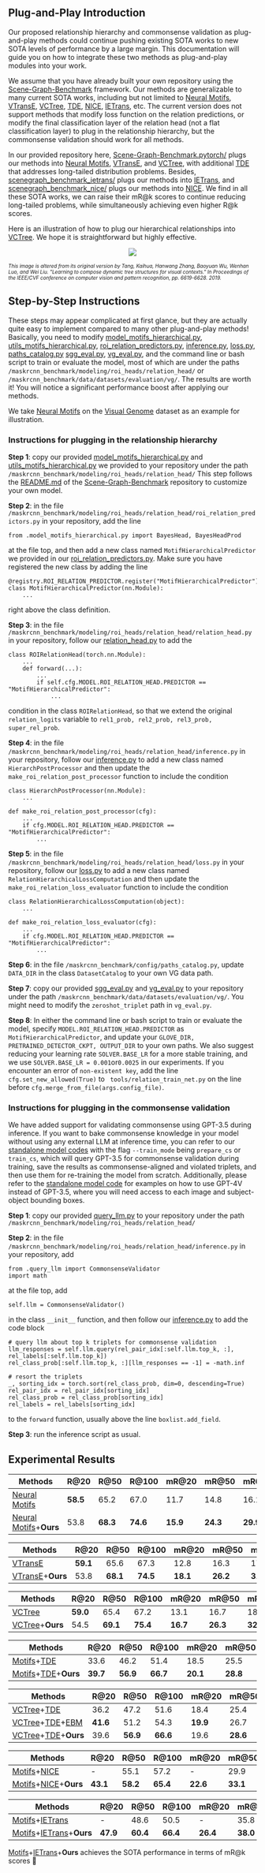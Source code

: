 ## Plug-and-Play Introduction

Our proposed relationship hierarchy and commonsense validation as plug-and-play methods could continue pushing existing SOTA works to new SOTA levels of performance by a large margin. 
This documentation will guide you on how to integrate these two methods as plug-and-play modules into your work.

We assume that you have already built your own repository using the [Scene-Graph-Benchmark](https://github.com/KaihuaTang/Scene-Graph-Benchmark.pytorch) framework.
Our methods are generalizable to many current SOTA works, including but not limited to 
[Neural Motifs](https://arxiv.org/abs/1711.06640), 
[VTransE](https://arxiv.org/abs/1702.08319), 
[VCTree](https://arxiv.org/abs/1812.01880), 
[TDE](https://arxiv.org/pdf/2002.11949.pdf), 
[NICE](https://openaccess.thecvf.com/content/CVPR2022/papers/Li_The_Devil_Is_in_the_Labels_Noisy_Label_Correction_for_CVPR_2022_paper.pdf), 
[IETrans](https://arxiv.org/abs/2203.11654), etc. 
The current version does not support methods that modify loss function on the relation predictions,
or modify the final classification layer of the relation head (not a flat classification layer) to plug in the relationship hierarchy, but the commonsense validation should work for all methods.

In our provided repository here, [Scene-Graph-Benchmark.pytorch/](https://github.com/zzjun725/Scene-Graph-Benchmark.pytorch/tree/5544610cfed0be574f6d34aa8d15f063a637a806)
plugs our methods into [Neural Motifs](https://arxiv.org/abs/1711.06640), 
[VTransE](https://arxiv.org/abs/1702.08319), and
[VCTree](https://arxiv.org/abs/1812.01880), with additional [TDE](https://arxiv.org/pdf/2002.11949.pdf) that addresses long-tailed distribution problems.
Besides, [scenegraph_benchmark_ietrans/](scenegraph_benchmark_ietrans/) plugs our methods into [IETrans](https://arxiv.org/abs/2203.11654),
and [scenegraph_benchmark_nice/](scenegraph_benchmark_nice/) plugs our methods into [NICE](https://openaccess.thecvf.com/content/CVPR2022/papers/Li_The_Devil_Is_in_the_Labels_Noisy_Label_Correction_for_CVPR_2022_paper.pdf).
We find in all these SOTA works, we can raise their mR@k scores to continue reducing long-tailed problems, while simultaneously achieving even higher R@k scores. 

Here is an illustration of how to plug our hierarchical relationships into [VCTree](https://arxiv.org/abs/1812.01880). We hope it is straightforward but highly effective.
<p align="center">
<img src=../figures/extension.png />
</p>
<p style="font-size: x-small;"> 
   <em>This image is altered from its original version by Tang, Kaihua, Hanwang Zhang, Baoyuan Wu, Wenhan Luo, and Wei Liu. "Learning to compose dynamic tree structures for visual contexts." In Proceedings of the IEEE/CVF conference on computer vision and pattern recognition, pp. 6619-6628. 2019.</em>
</p>

## Step-by-Step Instructions

These steps may appear complicated at first glance, but they are actually quite easy to implement compared to many other plug-and-play methods!
Basically, you need to modify [model_motifs_hierarchical.py](https://github.com/zzjun725/Scene-Graph-Benchmark.pytorch/blob/master/maskrcnn_benchmark/modeling/roi_heads/relation_head/model_motifs_hierarchical.py),
[utils_motifs_hierarchical.py](https://github.com/zzjun725/Scene-Graph-Benchmark.pytorch/blob/master/maskrcnn_benchmark/modeling/roi_heads/relation_head/utils_motifs_hierarchical.py),
[roi_relation_predictors.py](https://github.com/zzjun725/Scene-Graph-Benchmark.pytorch/blob/master/maskrcnn_benchmark/modeling/roi_heads/relation_head/roi_relation_predictors.py),
[inference.py](https://github.com/zzjun725/Scene-Graph-Benchmark.pytorch/blob/master/maskrcnn_benchmark/modeling/roi_heads/relation_head/inference.py),
[loss.py](https://github.com/zzjun725/Scene-Graph-Benchmark.pytorch/blob/master/maskrcnn_benchmark/modeling/roi_heads/relation_head/loss.py),
[paths_catalog.py](https://github.com/zzjun725/Scene-Graph-Benchmark.pytorch/blob/5544610cfed0be574f6d34aa8d15f063a637a806/maskrcnn_benchmark/config/paths_catalog.py)
[sgg_eval.py](https://github.com/zzjun725/Scene-Graph-Benchmark.pytorch/blob/master/maskrcnn_benchmark/data/datasets/evaluation/vg/sgg_eval.py),
[vg_eval.py](https://github.com/zzjun725/Scene-Graph-Benchmark.pytorch/blob/master/maskrcnn_benchmark/data/datasets/evaluation/vg/vg_eval.py),
and the command line or bash script to train or evaluate the model, most of which are under the paths ``/maskrcnn_benchmark/modeling/roi_heads/relation_head/``
or ``/maskrcnn_benchmark/data/datasets/evaluation/vg/``.
The results are worth it! You will notice a significant performance boost after applying our methods.

We take [Neural Motifs](https://arxiv.org/abs/1711.06640) on the [Visual Genome](https://homes.cs.washington.edu/~ranjay/visualgenome/index.html) dataset as an example for illustration.

### Instructions for plugging in the relationship hierarchy
**Step 1**: copy our provided [model_motifs_hierarchical.py](https://github.com/zzjun725/Scene-Graph-Benchmark.pytorch/blob/master/maskrcnn_benchmark/modeling/roi_heads/relation_head/model_motifs_hierarchical.py)
and [utils_motifs_hierarchical.py](https://github.com/zzjun725/Scene-Graph-Benchmark.pytorch/blob/master/maskrcnn_benchmark/modeling/roi_heads/relation_head/utils_motifs_hierarchical.py)
we provided to your repository under the path ``/maskrcnn_benchmark/modeling/roi_heads/relation_head/``
This step follows the [README.md](https://github.com/KaihuaTang/Scene-Graph-Benchmark.pytorch/blob/master/README.md) of the [Scene-Graph-Benchmark](https://github.com/KaihuaTang/Scene-Graph-Benchmark.pytorch) repository to customize your own model.

**Step 2**: in the file ``/maskrcnn_benchmark/modeling/roi_heads/relation_head/roi_relation_predictors.py`` in your repository,
add the line 

    from .model_motifs_hierarchical.py import BayesHead, BayesHeadProd

at the file top,
and then add a new class named ``MotifHierarchicalPredictor`` we provided in our [roi_relation_predictors.py](https://github.com/zzjun725/Scene-Graph-Benchmark.pytorch/blob/master/maskrcnn_benchmark/modeling/roi_heads/relation_head/roi_relation_predictors.py).
Make sure you have registered the new class by adding the line 

    @registry.ROI_RELATION_PREDICTOR.register("MotifHierarchicalPredictor")
    class MotifHierarchicalPredictor(nn.Module):
        ...

right above the class definition.

**Step 3**: in the file ``/maskrcnn_benchmark/modeling/roi_heads/relation_head/relation_head.py`` in your repository,
follow our [relation_head.py](https://github.com/zzjun725/Scene-Graph-Benchmark.pytorch/blob/master/maskrcnn_benchmark/modeling/roi_heads/relation_head/relation_head.py)
to add the 

    class ROIRelationHead(torch.nn.Module):
        ...
        def forward(...):
            ...
            if self.cfg.MODEL.ROI_RELATION_HEAD.PREDICTOR == "MotifHierarchicalPredictor":
                ...

condition in the class ``ROIRelationHead``,
so that we extend the original ``relation_logits`` variable to ``rel1_prob, rel2_prob, rel3_prob, super_rel_prob``.

**Step 4**: in the file ``/maskrcnn_benchmark/modeling/roi_heads/relation_head/inference.py`` in your repository,
follow our [inference.py](https://github.com/zzjun725/Scene-Graph-Benchmark.pytorch/blob/master/maskrcnn_benchmark/modeling/roi_heads/relation_head/inference.py)
to add a new class named ``HierarchPostProcessor`` and then update the ``make_roi_relation_post_processor`` function to include the condition

    class HierarchPostProcessor(nn.Module):
        ...

    def make_roi_relation_post_processor(cfg):
        ...
        if cfg.MODEL.ROI_RELATION_HEAD.PREDICTOR == "MotifHierarchicalPredictor":
            ...

**Step 5**: in the file ``/maskrcnn_benchmark/modeling/roi_heads/relation_head/loss.py`` in your repository,
follow our [loss.py](https://github.com/zzjun725/Scene-Graph-Benchmark.pytorch/blob/master/maskrcnn_benchmark/modeling/roi_heads/relation_head/loss.py)
to add a new class named ``RelationHierarchicalLossComputation`` and then update the ``make_roi_relation_loss_evaluator`` function to include the condition 

    class RelationHierarchicalLossComputation(object):
        ...

    def make_roi_relation_loss_evaluator(cfg):
        ...
        if cfg.MODEL.ROI_RELATION_HEAD.PREDICTOR == "MotifHierarchicalPredictor":
            ...

**Step 6**: in the file ``/maskrcnn_benchmark/config/paths_catalog.py``, update ``DATA_DIR`` in the class ``DatasetCatalog`` to your own VG data path.

**Step 7**: copy our provided [sgg_eval.py](https://github.com/zzjun725/Scene-Graph-Benchmark.pytorch/blob/master/maskrcnn_benchmark/data/datasets/evaluation/vg/sgg_eval.py) and 
[vg_eval.py](https://github.com/zzjun725/Scene-Graph-Benchmark.pytorch/blob/master/maskrcnn_benchmark/data/datasets/evaluation/vg/vg_eval.py) 
to your repository under the path ``/maskrcnn_benchmark/data/datasets/evaluation/vg/``.
You might need to modify the ``zeroshot_triplet`` path in ``vg_eval.py``.

**Step 8**: In either the command line or bash script to train or evaluate the model,
specify ``MODEL.ROI_RELATION_HEAD.PREDICTOR`` as ``MotifHierarchicalPredictor``,
and update your ``GLOVE_DIR, PRETRAINED_DETECTOR_CKPT, OUTPUT_DIR`` to your own paths. 
We also suggest reducing your learning rate ``SOLVER.BASE_LR`` for a more stable training, and we use ``SOLVER.BASE_LR = 0.001``or``0.0025`` in our experiments.
If you encounter an error of ``non-existent key``, add the line ``cfg.set_new_allowed(True)`` to
`` tools/relation_train_net.py`` on the line before ``cfg.merge_from_file(args.config_file)``.

### Instructions for plugging in the commonsense validation
We have added support for validating commonsense using GPT-3.5 during inference. 
If you want to bake commonsense knowledge in your model without using any external LLM at inference time, 
you can refer to our [standalone model codes](../train_test.py) with the flag ``--train_mode`` being ``prepare_cs`` or ``train_cs``, which 
will query GPT-3.5 for commonsense validation during training, save the results as commonsense-aligned and violated triplets, and then use them for re-training the model from scratch. 
Additionally, please refer to the [standalone model code](../query_llm.py) for examples on how to use GPT-4V instead of GPT-3.5, 
where you will need access to each image and subject-object bounding boxes.

**Step 1**: copy our provided [query_llm.py](https://github.com/zzjun725/Scene-Graph-Benchmark.pytorch/blob/master/maskrcnn_benchmark/modeling/roi_heads/relation_head/query_llm.py)
to your repository under the path ``/maskrcnn_benchmark/modeling/roi_heads/relation_head/``

**Step 2**: in the file ``/maskrcnn_benchmark/modeling/roi_heads/relation_head/inference.py`` in your repository,
add 

    from .query_llm import CommonsenseValidator
    import math

at the file top, add 

    self.llm = CommonsenseValidator()

in the class ``__init__`` function,
and then follow our [inference.py](https://github.com/zzjun725/Scene-Graph-Benchmark.pytorch/blob/master/maskrcnn_benchmark/modeling/roi_heads/relation_head/inference.py)
to add the code block

    # query llm about top k triplets for commonsense validation
    llm_responses = self.llm.query(rel_pair_idx[:self.llm.top_k, :], rel_labels[:self.llm.top_k])
    rel_class_prob[:self.llm.top_k, :][llm_responses == -1] = -math.inf
    
    # resort the triplets
    _, sorting_idx = torch.sort(rel_class_prob, dim=0, descending=True)
    rel_pair_idx = rel_pair_idx[sorting_idx]
    rel_class_prob = rel_class_prob[sorting_idx]
    rel_labels = rel_labels[sorting_idx]

to the ``forward`` function, usually above the line ``boxlist.add_field``.

**Step 3**: run the inference script as usual.


## Experimental Results
| Methods                       | R@20 | R@50 | R@100 | mR@20 | mR@50 | mR@100 |
| ----------------------------- | ---- | ---- | ----- | ----- | ----- | ------ |
| [Neural Motifs](https://arxiv.org/abs/1711.06640)                        | **58.5** | 65.2 | 67.0  | 11.7  | 14.8  | 16.1   |
| [Neural Motifs](https://arxiv.org/abs/1711.06640)+**Ours**               | 53.8 | **68.3** | **74.6** | **15.9**  | **24.3** | **29.9** |

| Methods                       | R@20 | R@50 | R@100 | mR@20 | mR@50 | mR@100 |
| ----------------------------- | ---- | ---- | ----- | ----- | ----- | ------ |
| [VTransE](https://arxiv.org/abs/1702.08319)                       | **59.1** | 65.6 | 67.3  | 12.8 | 16.3 | 17.6   |
| [VTransE](https://arxiv.org/abs/1702.08319)+**Ours**              | 53.8  | **68.1** | **74.5**  | **18.1**  | **26.2** | **31.5**  |

| Methods                       | R@20 | R@50 | R@100 | mR@20 | mR@50 | mR@100 |
| ----------------------------- | ---- | ---- | ----- | ----- | ----- | ------ |
| [VCTree](https://arxiv.org/abs/1812.01880)                        | **59.0** | 65.4 | 67.2  | 13.1  |16.7  |18.2  |
| [VCTree](https://arxiv.org/abs/1812.01880)+**Ours**               | 54.5  | **69.1**  | **75.4** | **16.7**  | **26.3** |**32.2** |

| Methods                       | R@20 | R@50 | R@100 | mR@20 | mR@50 | mR@100 |
| ----------------------------- | ---- | ---- | ----- | ----- | ----- | ------ |
| [Motifs](https://arxiv.org/abs/1711.06640)+[TDE](https://arxiv.org/pdf/2002.11949.pdf)                    | 33.6 | 46.2 | 51.4  | 18.5  | 25.5  | 29.1   |
| [Motifs](https://arxiv.org/abs/1711.06640)+[TDE](https://arxiv.org/pdf/2002.11949.pdf)+**Ours**           | **39.7** | **56.9** | **66.7** | **20.1** | **28.8** | **34.9** |

| Methods                       | R@20 | R@50 | R@100 | mR@20 | mR@50 | mR@100 |
| ----------------------------- | ---- | ---- | ----- | ----- | ----- | ------ |
| [VCTree](https://arxiv.org/abs/1812.01880)+[TDE](https://arxiv.org/pdf/2002.11949.pdf)                    | 36.2 | 47.2 | 51.6  | 18.4  | 25.4  | 28.7   |
| [VCTree](https://arxiv.org/abs/1812.01880)+[TDE](https://arxiv.org/pdf/2002.11949.pdf)+[EBM](https://arxiv.org/abs/2103.02221)                | **41.6** | 51.2 | 54.3  | **19.9** | 26.7  | 30.0   |
| [VCTree](https://arxiv.org/abs/1812.01880)+[TDE](https://arxiv.org/pdf/2002.11949.pdf)+**Ours**           | 39.6 | **56.9** | **66.6** | 19.6  | **28.6** | **35.2** |

| Methods                       | R@20 | R@50 | R@100 | mR@20 | mR@50 | mR@100 |
| ----------------------------- | ---- | ---- | ----- | ----- | ----- | ------ |
| [Motifs](https://arxiv.org/abs/1711.06640)+[NICE](https://openaccess.thecvf.com/content/CVPR2022/papers/Li_The_Devil_Is_in_the_Labels_Noisy_Label_Correction_for_CVPR_2022_paper.pdf)                   | -    | 55.1 | 57.2  | -     | 29.9  | 32.3   |
| [Motifs](https://arxiv.org/abs/1711.06640)+[NICE](https://openaccess.thecvf.com/content/CVPR2022/papers/Li_The_Devil_Is_in_the_Labels_Noisy_Label_Correction_for_CVPR_2022_paper.pdf)+**Ours**          | **43.1** | **58.2** | **65.4** | **22.6** | **33.1** | **39.8** |

| Methods                       | R@20 | R@50 | R@100 | mR@20 | mR@50 | mR@100 |
| ----------------------------- | ---- | ---- | ----- | ----- | ----- | ------ |
| [Motifs](https://arxiv.org/abs/1711.06640)+[IETrans](https://arxiv.org/abs/2203.11654)                | -    | 48.6 | 50.5  | -     | 35.8  | 39.1   |
| [Motifs](https://arxiv.org/abs/1711.06640)+[IETrans](https://arxiv.org/abs/2203.11654)+**Ours**       | **47.9** | **60.4** | **66.4** | **26.4** | **38.0** | **44.1** |

[Motifs](https://arxiv.org/abs/1711.06640)+[IETrans](https://arxiv.org/abs/2203.11654)+**Ours** achieves the SOTA performance in terms of mR@k scores :rocket:
